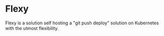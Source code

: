 # Flexy
Flexy is a solution self hosting a "git push deploy" solution on Kubernetes with the utmost flexibility.
